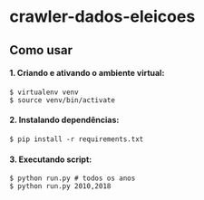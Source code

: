 crawler-dados-eleicoes
=======================


Como usar
----------------


#### 1. Criando e ativando o ambiente virtual:

    $ virtualenv venv
    $ source venv/bin/activate


#### 2. Instalando dependências:

    $ pip install -r requirements.txt
    
    
#### 3. Executando script:

    $ python run.py # todos os anos
    $ python run.py 2010,2018 
